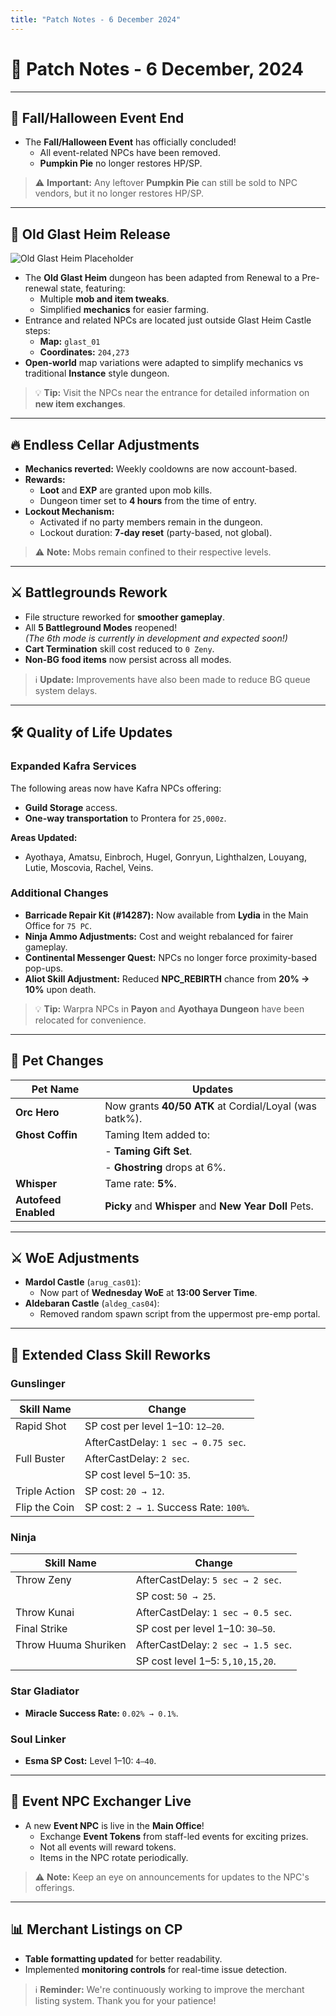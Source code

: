 ```yaml
---
title: "Patch Notes - 6 December 2024"
---
```


# 🎉 **Patch Notes - 6 December, 2024**

---

## 🎃 **Fall/Halloween Event End**

- The **Fall/Halloween Event** has officially concluded!
  - All event-related NPCs have been removed.
  - **Pumpkin Pie** no longer restores HP/SP.

> ⚠️ **Important:** Any leftover **Pumpkin Pie** can still be sold to NPC vendors, but it no longer restores HP/SP.

---

## 🏰 **Old Glast Heim Release**

![Old Glast Heim Placeholder](img/old-glast-heim.png)

- The **Old Glast Heim** dungeon has been adapted from Renewal to a Pre-renewal state, featuring:
  - Multiple **mob and item tweaks**.
  - Simplified **mechanics** for easier farming.
- Entrance and related NPCs are located just outside Glast Heim Castle steps:
  - **Map:** `glast_01`
  - **Coordinates:** `204,273`
- **Open-world** map variations were adapted to simplify mechanics vs traditional **Instance** style dungeon.

> 💡 **Tip:** Visit the NPCs near the entrance for detailed information on **new item exchanges**.

---

## 🔥 **Endless Cellar Adjustments**

- **Mechanics reverted:** Weekly cooldowns are now account-based.
- **Rewards:**
  - **Loot** and **EXP** are granted upon mob kills.
  - Dungeon timer set to **4 hours** from the time of entry.
- **Lockout Mechanism:**
  - Activated if no party members remain in the dungeon.
  - Lockout duration: **7-day reset** (party-based, not global).

> ⚠️ **Note:** Mobs remain confined to their respective levels.

---

## ⚔️ **Battlegrounds Rework**

- File structure reworked for **smoother gameplay**.
- All **5 Battleground Modes** reopened!  
  *(The 6th mode is currently in development and expected soon!)*
- **Cart Termination** skill cost reduced to `0 Zeny`.
- **Non-BG food items** now persist across all modes.

> ℹ️ **Update:** Improvements have also been made to reduce BG queue system delays.

---

## 🛠️ **Quality of Life Updates**

### **Expanded Kafra Services**

The following areas now have Kafra NPCs offering:
- **Guild Storage** access.
- **One-way transportation** to Prontera for `25,000z`.

**Areas Updated:**
- Ayothaya, Amatsu, Einbroch, Hugel, Gonryun, Lighthalzen, Louyang, Lutie, Moscovia, Rachel, Veins.

### **Additional Changes**
- **Barricade Repair Kit (#14287):** Now available from **Lydia** in the Main Office for `75 PC`.
- **Ninja Ammo Adjustments:** Cost and weight rebalanced for fairer gameplay.
- **Continental Messenger Quest:** NPCs no longer force proximity-based pop-ups.
- **Aliot Skill Adjustment:** Reduced **NPC_REBIRTH** chance from **20% → 10%** upon death.

> 💡 **Tip:** Warpra NPCs in **Payon** and **Ayothaya Dungeon** have been relocated for convenience.

---

## 🐾 **Pet Changes**

| Pet Name       | Updates                                                  |
|----------------|----------------------------------------------------------|
| **Orc Hero**   | Now grants **40/50 ATK** at Cordial/Loyal (was batk%).   |
| **Ghost Coffin** | Taming Item added to:                                   |
|                | - **Taming Gift Set**.                                   |
|                | - **Ghostring** drops at 6%.                             |
| **Whisper**    | Tame rate: **5%**.                                        |
| **Autofeed Enabled**   | **Picky** and **Whisper** and **New Year Doll** Pets.              |

---

## ⚔️ **WoE Adjustments**

- **Mardol Castle** (`arug_cas01`):
  - Now part of **Wednesday WoE** at **13:00 Server Time**.
- **Aldebaran Castle** (`aldeg_cas04`):
  - Removed random spawn script from the uppermost pre-emp portal.

---

## 🎯 **Extended Class Skill Reworks**

### **Gunslinger**
| Skill Name         | Change                                |
|--------------------|---------------------------------------|
| Rapid Shot         | SP cost per level 1–10: `12–20`.     |
|                    | AfterCastDelay: `1 sec → 0.75 sec`.  |
| Full Buster        | AfterCastDelay: `2 sec`.             |
|                    | SP cost level 5–10: `35`.            |
| Triple Action      | SP cost: `20 → 12`.                  |
| Flip the Coin      | SP cost: `2 → 1`. Success Rate: `100%`.

### **Ninja**
| Skill Name              | Change                                |
|-------------------------|---------------------------------------|
| Throw Zeny              | AfterCastDelay: `5 sec → 2 sec`.     |
|                         | SP cost: `50 → 25`.                  |
| Throw Kunai             | AfterCastDelay: `1 sec → 0.5 sec`.   |
| Final Strike            | SP cost per level 1–10: `30–50`.     |
| Throw Huuma Shuriken    | AfterCastDelay: `2 sec → 1.5 sec`.   |
|                         | SP cost level 1–5: `5,10,15,20`.     |

### **Star Gladiator**
- **Miracle Success Rate:** `0.02% → 0.1%`.

### **Soul Linker**
- **Esma SP Cost:** Level 1–10: `4–40`.

---

## 🎉 **Event NPC Exchanger Live**

- A new **Event NPC** is live in the **Main Office**!
  - Exchange **Event Tokens** from staff-led events for exciting prizes.
  - Not all events will reward tokens.
  - Items in the NPC rotate periodically.

> ⚠️ **Note:** Keep an eye on announcements for updates to the NPC's offerings.

---

## 📊 **Merchant Listings on CP**

- **Table formatting updated** for better readability.
- Implemented **monitoring controls** for real-time issue detection.

> ℹ️ **Reminder:** We're continuously working to improve the merchant listing system. Thank you for your patience!
